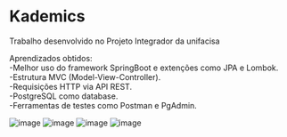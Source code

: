 # Kademics
Trabalho desenvolvido no Projeto Integrador da unifacisa

Aprendizados obtidos:                               
-Melhor uso do framework SpringBoot e extenções como JPA e Lombok.                               
-Estrutura MVC (Model-View-Controller).                               
-Requisições HTTP via API REST.                               
-PostgreSQL como database.                               
-Ferramentas de testes como Postman e PgAdmin.                               



![image](https://github.com/user-attachments/assets/cbcbc965-262e-42c3-9339-d893d42e3302)
![image](https://github.com/user-attachments/assets/00d7e94a-1f88-44f0-bb52-3898913eefd5)
![image](https://github.com/user-attachments/assets/4f4f5964-0a76-4f18-ba5a-26ed8c151518)
![image](https://github.com/user-attachments/assets/0f707f87-58de-4439-b5b3-1f10c050a24c)
